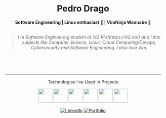 <h1 align="center"> Pedro Drago </h1>


    
<div align="center">
<b>Software Engineering | Linux enthusiast 🐧 | VimNinja Wannabe 🥷 </b>
<br>
<br>

<blockquote>
    <p><i>
        I'm Software Engineering student at [42 Rio](https://42.rio/) and I into subjects like Computer Science, Linux, Cloud Computing/Devops, Cybersecurity and Software Engineering. I also love Vim.
    </i></p>    
</blockquote>
</div>

<br>
<br>
<br>

---
<div align="center">
<p>Technologies i've Used in Projects</p>
</div>
<div display="inline" align="center">
<img width="45" src="https://cdn.jsdelivr.net/gh/devicons/devicon/icons/c/c-original.svg" />          
<img width="45" src="https://cdn.jsdelivr.net/gh/devicons/devicon/icons/ruby/ruby-original.svg" />
<img width="45" src="https://cdn.jsdelivr.net/gh/devicons/devicon/icons/sqlite/sqlite-original.svg" />          
<img width="45" src="https://cdn.jsdelivr.net/gh/devicons/devicon/icons/rails/rails-original-wordmark.svg" />     
<img width="45" src="https://cdn.jsdelivr.net/gh/devicons/devicon/icons/linux/linux-original.svg" />
<img width="45" src="https://cdn.jsdelivr.net/gh/devicons/devicon/icons/python/python-original.svg" />
</div>     

          
<div align="center">

[![LinkedIn](https://img.shields.io/badge/linkedin-%230077B5.svg?style=for-the-badge&logo=linkedin&logoColor=white)](https://www.linkedin.com/in/pedro-drago/)
[![Portfolio](https://img.shields.io/badge/Portfolio-orange?style=for-the-badge&logo=accenture)](https://pedrodrago.github.io/Portfolio/)
</div>


